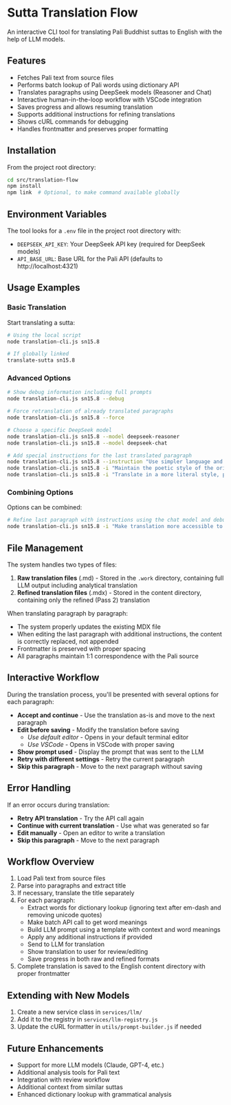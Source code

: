 # Sutta Translation Flow

An interactive CLI tool for translating Pali Buddhist suttas to English with the help of LLM models.

## Features

- Fetches Pali text from source files
- Performs batch lookup of Pali words using dictionary API
- Translates paragraphs using DeepSeek models (Reasoner and Chat)
- Interactive human-in-the-loop workflow with VSCode integration
- Saves progress and allows resuming translation
- Supports additional instructions for refining translations
- Shows cURL commands for debugging
- Handles frontmatter and preserves proper formatting

## Installation

From the project root directory:

```bash
cd src/translation-flow
npm install
npm link  # Optional, to make command available globally
```

## Environment Variables

The tool looks for a `.env` file in the project root directory with:

- `DEEPSEEK_API_KEY`: Your DeepSeek API key (required for DeepSeek models)
- `API_BASE_URL`: Base URL for the Pali API (defaults to http://localhost:4321)

## Usage Examples

### Basic Translation

Start translating a sutta:

```bash
# Using the local script
node translation-cli.js sn15.8

# If globally linked
translate-sutta sn15.8
```

### Advanced Options

```bash
# Show debug information including full prompts
node translation-cli.js sn15.8 --debug

# Force retranslation of already translated paragraphs
node translation-cli.js sn15.8 --force

# Choose a specific DeepSeek model
node translation-cli.js sn15.8 --model deepseek-reasoner
node translation-cli.js sn15.8 --model deepseek-chat

# Add special instructions for the last translated paragraph
node translation-cli.js sn15.8 --instruction "Use simpler language and avoid religious terminology"
node translation-cli.js sn15.8 -i "Maintain the poetic style of the original"
node translation-cli.js sn15.8 -i "Translate in a more literal style, preserving Pali grammatical structure"
```

### Combining Options

Options can be combined:

```bash
# Refine last paragraph with instructions using the chat model and debug mode
node translation-cli.js sn15.8 -i "Make translation more accessible to beginners" -m deepseek-chat --debug
```

## File Management

The system handles two types of files:

1. **Raw translation files** (.md) - Stored in the `.work` directory, containing full LLM output including analytical translation
2. **Refined translation files** (.mdx) - Stored in the content directory, containing only the refined (Pass 2) translation

When translating paragraph by paragraph:
- The system properly updates the existing MDX file
- When editing the last paragraph with additional instructions, the content is correctly replaced, not appended
- Frontmatter is preserved with proper spacing
- All paragraphs maintain 1:1 correspondence with the Pali source

## Interactive Workflow

During the translation process, you'll be presented with several options for each paragraph:

- **Accept and continue** - Use the translation as-is and move to the next paragraph
- **Edit before saving** - Modify the translation before saving
  - *Use default editor* - Opens in your default terminal editor
  - *Use VSCode* - Opens in VSCode with proper saving
- **Show prompt used** - Display the prompt that was sent to the LLM
- **Retry with different settings** - Retry the current paragraph
- **Skip this paragraph** - Move to the next paragraph without saving

## Error Handling

If an error occurs during translation:
- **Retry API translation** - Try the API call again
- **Continue with current translation** - Use what was generated so far
- **Edit manually** - Open an editor to write a translation
- **Skip this paragraph** - Move to the next paragraph

## Workflow Overview

1. Load Pali text from source files
2. Parse into paragraphs and extract title
3. If necessary, translate the title separately
4. For each paragraph:
    - Extract words for dictionary lookup (ignoring text after em-dash and removing unicode quotes)
    - Make batch API call to get word meanings
    - Build LLM prompt using a template with context and word meanings
    - Apply any additional instructions if provided
    - Send to LLM for translation
    - Show translation to user for review/editing
    - Save progress in both raw and refined formats
5. Complete translation is saved to the English content directory with proper frontmatter

## Extending with New Models

1. Create a new service class in `services/llm/`
2. Add it to the registry in `services/llm-registry.js`
3. Update the cURL formatter in `utils/prompt-builder.js` if needed

## Future Enhancements

- Support for more LLM models (Claude, GPT-4, etc.)
- Additional analysis tools for Pali text
- Integration with review workflow
- Additional context from similar suttas
- Enhanced dictionary lookup with grammatical analysis
